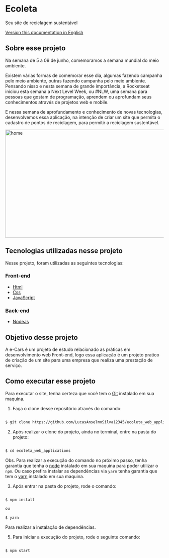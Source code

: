 # Ecoleta

Seu site de reciclagem sustentável 

[Version this documentation in English](https://github.com/LucasAnselmoSilva12345/ecoleta_web_applications/blob/master/README-en.md)

## Sobre esse projeto

Na semana de 5 a 09 de junho, comemoramos a semana mundial do meio ambiente.

Existem várias formas de comemorar esse dia, algumas fazendo campanha pelo meio ambiente, outras fazendo campanha pelo meio ambiente. Pensando nisso e nesta semana de grande importância, a Rocketseat iniciou esta semana a Next Level Week, ou #NLW, uma semana para pessoas que gostam de programação, aprendem ou aprofundam seus conhecimentos através de projetos web e mobile.

E nessa semana de aprofundamento e conhecimento de novas tecnologias, desenvolvemos essa aplicação, na intenção de criar um site que permita o cadastro de pontos de reciclagem, para permitir a reciclagem sustentável.

<a data-flickr-embed="true" href="https://www.flickr.com/photos/190690980@N06/50796407628/in/dateposted-public/" title="home"><img src="https://live.staticflickr.com/65535/50796407628_051da3a0fd_z.jpg" width="640" height="344" alt="home"></a>

## Tecnologias utilizadas nesse projeto

Nesse projeto, foram utilizadas as seguintes tecnologias:

### Front-end

- [Html](https://developer.mozilla.org/pt-BR/docs/Web/HTML)
- [Css](https://developer.mozilla.org/pt-BR/docs/Web/CSS)
- [JavaScript](https://developer.mozilla.org/pt-BR/docs/Web/JavaScript)

### Back-end

- [NodeJs](https://firebase.google.com/?hl=pt)

## Objetivo desse projeto

A e-Cars é um projeto de estudo relacionado as práticas em desenvolvimento web Front-end, logo essa aplicação é um projeto pratico de criação de um site para uma empresa que realiza uma prestação de serviço.

## Como executar esse projeto

Para executar o site, tenha certeza que você tem o [Git](https://git-scm.com/) instalado em sua maquina.

1. Faça o clone desse repositório através do comando:

```sh

$ git clone https://github.com/LucasAnselmoSilva12345/ecoleta_web_applications.git

```

2. Após realizar o clone do projeto, ainda no terminal, entre na pasta do projeto:

```sh

$ cd ecoleta_web_applications

```

Obs. Para realizar a execução do comando no próximo passo, tenha garantia que tenha o [node](https://nodejs.org/en/) instalado em sua maquina para poder utilizar o `npm`. Ou caso prefira instalar as dependências via `yarn` tenha garantia que tem o [yarn](https://yarnpkg.com/) instalado em sua maquina.

3. Após entrar na pasta do projeto, rode o comando:

```sh

$ npm install

ou

$ yarn

```

Para realizar a instalação de dependências.

5. Para iniciar a execução do projeto, rode o seguinte comando:

```

$ npm start

```
